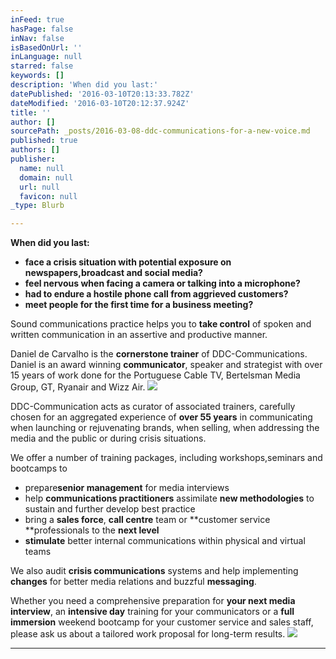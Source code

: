 ```yaml
---
inFeed: true
hasPage: false
inNav: false
isBasedOnUrl: ''
inLanguage: null
starred: false
keywords: []
description: 'When did you last:'
datePublished: '2016-03-10T20:13:33.782Z'
dateModified: '2016-03-10T20:12:37.924Z'
title: ''
author: []
sourcePath: _posts/2016-03-08-ddc-communications-for-a-new-voice.md
published: true
authors: []
publisher:
  name: null
  domain: null
  url: null
  favicon: null
_type: Blurb

---
```

**When did you last:**

* **face a crisis situation with potential exposure on newspapers,broadcast and social media?**
* **feel nervous when facing a camera or talking into a microphone?**
* **had to endure a hostile phone call from aggrieved customers?**
* **meet people for the first time for a business meeting?**

Sound communications practice helps you to **take control** of spoken and written communication in an assertive and productive manner. 

Daniel de Carvalho is the **cornerstone trainer** of DDC-Communications. Daniel is an award winning **communicator**, speaker and strategist with over 15 years of work done for the Portuguese Cable TV, Bertelsman Media Group, GT, Ryanair and Wizz Air. ![](https://s3-us-west-2.amazonaws.com/the-grid-img/p/b95b0b68b09cb35ddc5665816183376b5e2337b8.jpg)

DDC-Communication acts as curator of associated trainers, carefully chosen for an aggregated experience of **over 55 years** in communicating when launching or rejuvenating brands, when selling, when addressing the media and the public or during crisis situations. 

We offer a number of training packages, including workshops,seminars and bootcamps to

* prepare**senior management** for media interviews
* help **communications practitioners** assimilate **new methodologies** to sustain and further develop best practice
* bring a **sales force**, **call centre** team or **customer service **professionals to the **next level**
* **stimulate** better internal communications within physical and virtual teams

We also audit **crisis communications** systems and help implementing **changes** for better media relations and buzzful **messaging**.

Whether you need a comprehensive preparation for **your next media interview**, an **intensive day** training for your communicators or a **full immersion** weekend bootcamp for your customer service and sales staff, please ask us about a tailored work proposal for long-term results.
![](https://the-grid-user-content.s3-us-west-2.amazonaws.com/75fd0d2e-c064-4834-bba8-9d89c0380a26.jpg)

****
